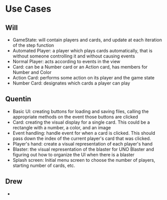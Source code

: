 # Use Cases

## Will

* GameState: will contain players and cards, and update at each iteration of the step function
* Automated Player: a player which plays cards automatically, that is without someone controlling it
and without causing events
* Normal Player: acts according to events in the view
* Card: can be a Number card or an Action card, has members for Number and Color
* Action Card: performs some action on its player and the game state
* Number Card: designates which cards a player can play

## Quentin

* Basic UI: creating buttons for loading and saving files, calling the appropriate methods on the event
those buttons are clicked
* Card: creating the visual display for a single card. This could be a rectangle with a number, a color, and an image
* Event handling: handle event for when a card is clicked. This should pass down the index of the current player's 
card that was clicked.
* Player's hand: create a visual representation of each player's hand
* Blaster: the visual representation of the blaster for UNO Blaster and figuring out how to organize the UI when 
there is a blaster
* Splash screen: Initial menu screen to choose the number of players, starting number of cards, etc.

## Drew
* 